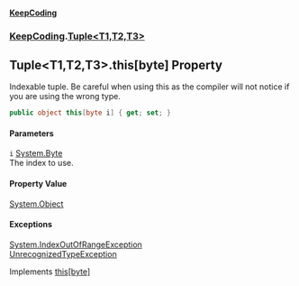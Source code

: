 #### [KeepCoding](index.md 'index')
### [KeepCoding](KeepCoding.md 'KeepCoding').[Tuple&lt;T1,T2,T3&gt;](KeepCoding_Tuple_T1_T2_T3_.md 'KeepCoding.Tuple&lt;T1,T2,T3&gt;')
## Tuple&lt;T1,T2,T3&gt;.this[byte] Property
Indexable tuple. Be careful when using this as the compiler will not notice if you are using the wrong type.  
```csharp
public object this[byte i] { get; set; }
```
#### Parameters
<a name='KeepCoding_Tuple_T1_T2_T3__this_byte__i'></a>
`i` [System.Byte](https://docs.microsoft.com/en-us/dotnet/api/System.Byte 'System.Byte')  
The index to use.
  
#### Property Value
[System.Object](https://docs.microsoft.com/en-us/dotnet/api/System.Object 'System.Object')
#### Exceptions
[System.IndexOutOfRangeException](https://docs.microsoft.com/en-us/dotnet/api/System.IndexOutOfRangeException 'System.IndexOutOfRangeException')  
[UnrecognizedTypeException](KeepCoding_UnrecognizedTypeException.md 'KeepCoding.UnrecognizedTypeException')  

Implements [this[byte]](KeepCoding_ITuple_this_byte_.md 'KeepCoding.ITuple.this[byte]')  
